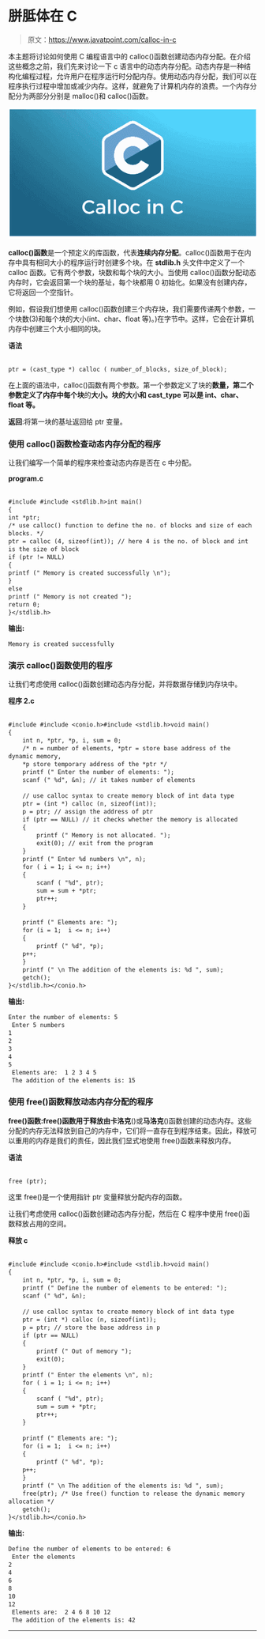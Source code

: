 # 胼胝体在 C

> 原文：<https://www.javatpoint.com/calloc-in-c>

本主题将讨论如何使用 C 编程语言中的 calloc()函数创建动态内存分配。在介绍这些概念之前，我们先来讨论一下 c 语言中的动态内存分配。动态内存是一种结构化编程过程，允许用户在程序运行时分配内存。使用动态内存分配，我们可以在程序执行过程中增加或减少内存。这样，就避免了计算机内存的浪费。一个内存分配分为两部分分别是 malloc()和 calloc()函数。

![Calloc in C](img/073d613fe0d5177c9a711d7def6bc534.png)

**calloc()函数**是一个预定义的库函数，代表**连续内存分配**。calloc()函数用于在内存中具有相同大小的程序运行时创建多个块。在 **stdlib.h** 头文件中定义了一个 calloc 函数。它有两个参数，块数和每个块的大小。当使用 calloc()函数分配动态内存时，它会返回第一个块的基址，每个块都用 0 初始化。如果没有创建内存，它将返回一个空指针。

例如，假设我们想使用 calloc()函数创建三个内存块，我们需要传递两个参数，一个块数(3)和每个块的大小(int、char、float 等)。)在字节中。这样，它会在计算机内存中创建三个大小相同的块。

**语法**

```

ptr = (cast_type *) calloc ( number_of_blocks, size_of_block);

```

在上面的语法中，calloc()函数有两个参数。第一个参数定义了块的**数量，第二个参数定义了内存中每个块**的**大小。块的大小和 cast_type 可以是 int、char、float 等。**

**返回**:将第一块的基址返回给 ptr 变量。

### 使用 calloc()函数检查动态内存分配的程序

让我们编写一个简单的程序来检查动态内存是否在 c 中分配。

**program.c**

```

#include #include <stdlib.h>int main()
{
int *ptr;
/* use calloc() function to define the no. of blocks and size of each blocks. */
ptr = calloc (4, sizeof(int)); // here 4 is the no. of block and int is the size of block
if (ptr != NULL)
{
printf (" Memory is created successfully \n");
}
else 
printf (" Memory is not created ");
return 0;
}</stdlib.h> 
```

**输出:**

```
Memory is created successfully

```

### 演示 calloc()函数使用的程序

让我们考虑使用 calloc()函数创建动态内存分配，并将数据存储到内存块中。

**程序 2.c**

```

#include #include <conio.h>#include <stdlib.h>void main()
{	
	int n, *ptr, *p, i, sum = 0;
	/* n = number of elements, *ptr = store base address of the dynamic memory, 
	*p store temporary address of the *ptr */ 
	printf (" Enter the number of elements: ");
	scanf (" %d", &n); // it takes number of elements 

	// use calloc syntax to create memory block of int data type 
	ptr = (int *) calloc (n, sizeof(int));
	p = ptr; // assign the address of ptr
	if (ptr == NULL) // it checks whether the memory is allocated 
	{
		printf (" Memory is not allocated. ");
		exit(0); // exit from the program
	}
	printf (" Enter %d numbers \n", n);
	for ( i = 1; i <= n; i++)
	{
		scanf ( "%d", ptr);
		sum = sum + *ptr;
		ptr++;
	}

	printf (" Elements are: ");
	for (i = 1;  i <= n; i++)
	{
		printf (" %d", *p);
	p++;
	}
	printf (" \n The addition of the elements is: %d ", sum);
	getch();
}</stdlib.h></conio.h> 
```

**输出:**

```
Enter the number of elements: 5
 Enter 5 numbers
1
2
3
4
5
 Elements are:  1 2 3 4 5
 The addition of the elements is: 15

```

### 使用 free()函数释放动态内存分配的程序

**free()函数:**free()函数用于释放由**卡洛克**()或**马洛克**()函数创建的动态内存。这些分配的内存无法释放到自己的内存中，它们将一直存在到程序结束。因此，释放可以重用的内存是我们的责任，因此我们显式地使用 free()函数来释放内存。

**语法**

```

free (ptr);

```

这里 free()是一个使用指针 ptr 变量释放分配内存的函数。

让我们考虑使用 calloc()函数创建动态内存分配，然后在 C 程序中使用 free()函数释放占用的空间。

**释放 c**

```

#include #include <conio.h>#include <stdlib.h>void main()
{	
	int n, *ptr, *p, i, sum = 0;
	printf (" Define the number of elements to be entered: ");
	scanf (" %d", &n); 

	// use calloc syntax to create memory block of int data type 
	ptr = (int *) calloc (n, sizeof(int));
	p = ptr; // store the base address in p
	if (ptr == NULL)
	{
		printf (" Out of memory ");
		exit(0);
	}
	printf (" Enter the elements \n", n);
	for ( i = 1; i <= n; i++)
	{
		scanf ( "%d", ptr);
		sum = sum + *ptr;
		ptr++;
	}

	printf (" Elements are: ");
	for (i = 1;  i <= n; i++)
	{
		printf (" %d", *p);
	p++;
	}
	printf (" \n The addition of the elements is: %d ", sum);
	free(ptr); /* Use free() function to release the dynamic memory allocation */ 
	getch();
}</stdlib.h></conio.h> 
```

**输出:**

```
Define the number of elements to be entered: 6
 Enter the elements
2
4
6
8
10
12
 Elements are:  2 4 6 8 10 12
 The addition of the elements is: 42

```

* * *